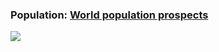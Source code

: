 ### Population: [World population prospects](https://github.com/gilbertfontana/DataVisualization/tree/main/Population)
![](https://github.com/gilbertfontana/DataVisualization/blob/main/Population/Population.png)
